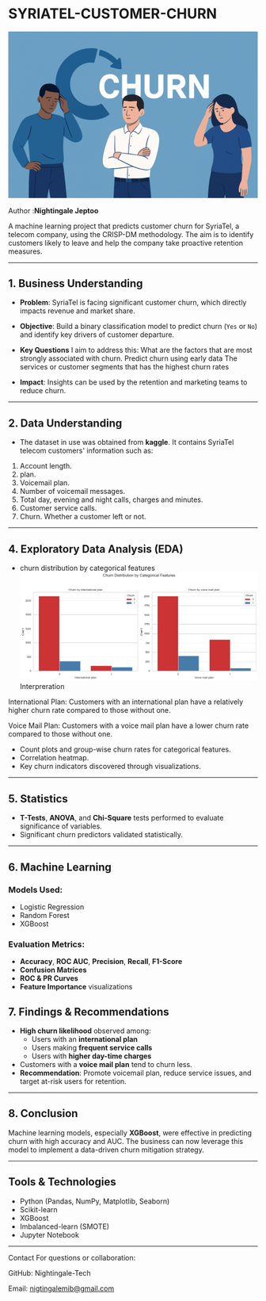 # SYRIATEL-CUSTOMER-CHURN

![alt text](<images/churn Image.png>)

Author :**Nightingale Jeptoo**

A machine learning project that predicts customer churn for SyriaTel, a telecom company, using the CRISP-DM methodology. The aim is to identify customers likely to leave and help the company take proactive retention measures.

---

##  1. Business Understanding

- **Problem**: SyriaTel is facing significant customer churn, which directly impacts revenue and market share.
- **Objective**: Build a binary classification model to predict churn (`Yes` or `No`) and identify key drivers of customer departure.
- **Key Questions** I aim to address this:
What are the factors that are most strongly associated with churn.
Predict churn using early data
The services or customer segments that has the highest churn rates

- **Impact**: Insights can be used by the retention and marketing teams to reduce churn.

---

## 2. Data Understanding

- The dataset in use was obtained from **kaggle**. It contains SyriaTel telecom customers' information such as:

1. Account length.
2.  plan.
3. Voicemail plan.
4. Number of voicemail messages.
5. Total day, evening and night calls, charges and minutes.
6. Customer service calls.
7. Churn. Whether a customer left or not.

---

## 4. Exploratory Data Analysis (EDA)

- churn distribution by categorical features
![alt text](<images/churn distribution by categorical features.png>)
Interpreration

International Plan: Customers with an international plan have a relatively higher churn rate compared to those without one.

Voice Mail Plan: Customers with a voice mail plan have a lower churn rate compared to those without one.

- Count plots and group-wise churn rates for categorical features.
- Correlation heatmap.
- Key churn indicators discovered through visualizations.

---

##  5. Statistics

- **T-Tests**, **ANOVA**, and **Chi-Square** tests performed to evaluate significance of variables.
- Significant churn predictors validated statistically.

---

##  6. Machine Learning

### Models Used:
- Logistic Regression
- Random Forest
- XGBoost

### Evaluation Metrics:
- **Accuracy**, **ROC AUC**, **Precision**, **Recall**, **F1-Score**
- **Confusion Matrices**
- **ROC & PR Curves**
- **Feature Importance** visualizations



##  7. Findings & Recommendations

- **High churn likelihood** observed among:
  - Users with an **international plan**
  - Users making **frequent service calls**
  - Users with **higher day-time charges**
- Customers with a **voice mail plan** tend to churn less.
- **Recommendation**: Promote voicemail plan, reduce service issues, and target at-risk users for retention.

---

##  8. Conclusion

Machine learning models, especially **XGBoost**, were effective in predicting churn with high accuracy and AUC. The business can now leverage this model to implement a data-driven churn mitigation strategy.

---

##  Tools & Technologies

- Python (Pandas, NumPy, Matplotlib, Seaborn)
- Scikit-learn
- XGBoost
- Imbalanced-learn (SMOTE)
- Jupyter Notebook

---

 Contact
For questions or collaboration:

GitHub: Nightingale-Tech

Email: nigtingalemib@gmail.com

